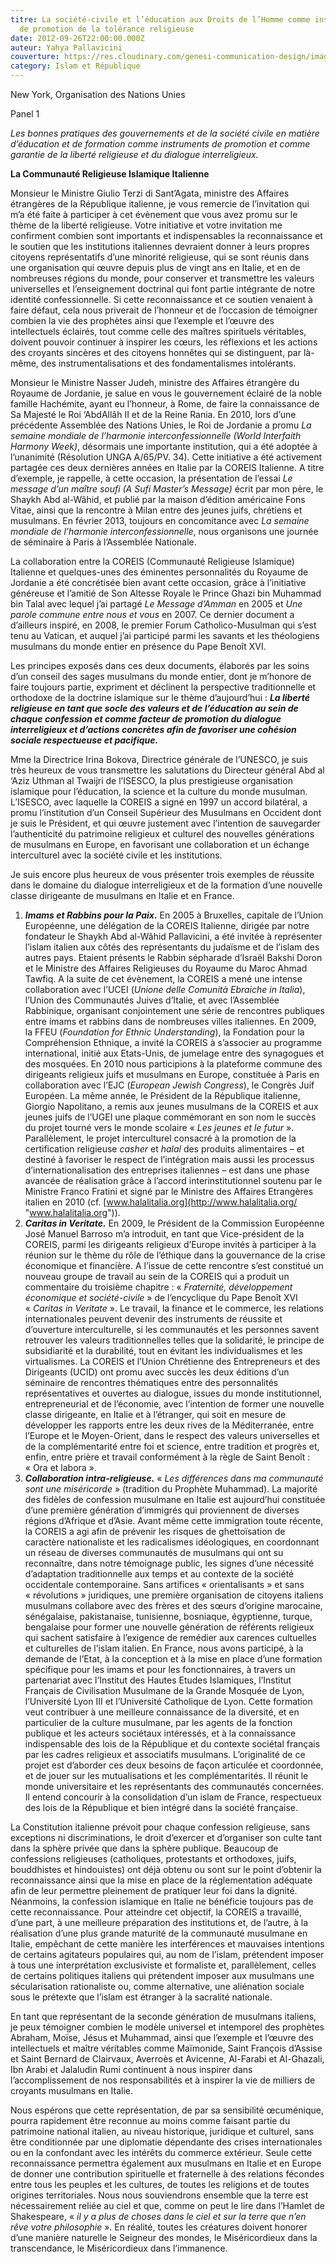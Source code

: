 ```yaml
---
titre: La société-civile et l’éducation aux Droits de l’Homme comme instruments
  de promotion de la tolérance religieuse
date: 2012-09-26T22:00:00.000Z
auteur: Yahya Pallavicini
couverture: https://res.cloudinary.com/genesi-communication-design/image/upload/v1604586238/ihei/couvertures/islam-et-republique-6_jhqejw.jpg
category: Islam et République
---
```

New York, Organisation des Nations Unies

Panel 1

*Les bonnes pratiques des gouvernements et de la société civile en matière d’éducation et de formation comme instruments de promotion et comme garantie de la liberté religieuse et du dialogue interreligieux.*

**La Communauté Religieuse Islamique Italienne**

Monsieur le Ministre Giulio Terzi di Sant’Agata, ministre des Affaires étrangères de la République italienne, je vous remercie de l’invitation qui m’a été faite à participer à cet évènement que vous avez promu sur le thème de la liberté religieuse. Votre initiative et votre invitation me confirment combien sont importants et indispensables la reconnaissance et le soutien que les institutions italiennes devraient donner à leurs propres citoyens représentatifs d’une minorité religieuse, qui se sont réunis dans une organisation qui &oelig;uvre depuis plus de vingt ans en Italie, et en de nombreuses régions du monde, pour conserver et transmettre les valeurs universelles et l’enseignement doctrinal qui font partie intégrante de notre identité confessionnelle. Si cette reconnaissance et ce soutien venaient à faire défaut, cela nous priverait de l’honneur et de l’occasion de témoigner combien la vie des prophètes ainsi que l’exemple et l’&oelig;uvre des intellectuels éclairés, tout comme celle des maîtres spirituels véritables, doivent pouvoir continuer à inspirer les c&oelig;urs, les réflexions et les actions des croyants sincères et des citoyens honnêtes qui se distinguent, par là-même, des instrumentalisations et des fondamentalismes intolérants.

Monsieur le Ministre Nasser Judeh, ministre des Affaires étrangère du Royaume de Jordanie, je salue en vous le gouvernement éclairé de la noble famille Hachémite, ayant eu l’honneur, à Rome, de faire la connaissance de Sa Majesté le Roi ‘AbdAllâh II et de la Reine Rania. En 2010, lors d’une précédente Assemblée des Nations Unies, le Roi de Jordanie a promu *La semaine mondiale de l’harmonie interconfessionnelle (World Interfaith Harmony Week)*, désormais une importante institution, qui a été adoptée à l’unanimité (Résolution UNGA A/65/PV. 34). Cette initiative a été activement partagée ces deux dernières années en Italie par la COREIS Italienne. A titre d’exemple, je rappelle, à cette occasion, la présentation de l’essai *Le message d’un maître soufi (A Sufi Master’s Message)* écrit par mon père, le Shaykh Abd al-Wâhid, et publié par la maison d’édition américaine Fons Vitae, ainsi que la rencontre à Milan entre des jeunes juifs, chrétiens et musulmans. En février 2013, toujours en concomitance avec *La semaine mondiale de l’harmonie interconfessionnelle*, nous organisons une journée de séminaire à Paris à l’Assemblée Nationale.

La collaboration entre la COREIS (Communauté Religieuse Islamique) Italienne et quelques-unes des éminentes personnalités du Royaume de Jordanie a été concrétisée bien avant cette occasion, grâce à l’initiative généreuse et l’amitié de Son Altesse Royale le Prince Ghazi bin Muhammad bin Talal avec lequel j’ai partagé *Le Message d’Amman* en 2005 et *Une parole commune* *entre nous et vous* en 2007. Ce dernier document a d’ailleurs inspiré, en 2008, le premier Forum Catholico-Musulman qui s’est tenu au Vatican, et auquel j’ai participé parmi les savants et les théologiens musulmans du monde entier en présence du Pape Benoît XVI.

Les principes exposés dans ces deux documents, élaborés par les soins d’un conseil des sages musulmans du monde entier, dont je m’honore de faire toujours partie, expriment et déclinent la perspective traditionnelle et orthodoxe de la doctrine islamique sur le thème d’aujourd’hui&nbsp;: ***La liberté religieuse en tant que socle des valeurs et de l’éducation au sein de chaque confession et comme facteur de promotion du dialogue interreligieux et d’actions concrètes afin de favoriser une cohésion sociale respectueuse et pacifique.***

Mme la Directrice Irina Bokova, Directrice générale de l’UNESCO, je suis très heureux de vous transmettre les salutations du Directeur général Abd al ‘Aziz Uthman al Twaijri de l’ISESCO, la plus prestigieuse organisation islamique pour l’éducation, la science et la culture du monde musulman. L’ISESCO, avec laquelle la COREIS a signé en 1997 un accord bilatéral, a promu l’institution d’un Conseil Supérieur des Musulmans en Occident dont je suis le Président, et qui &oelig;uvre justement avec l’intention de sauvegarder l’authenticité du patrimoine religieux et culturel des nouvelles générations de musulmans en Europe, en favorisant une collaboration et un échange interculturel avec la société civile et les institutions.

Je suis encore plus heureux de vous présenter trois exemples de réussite dans le domaine du dialogue interreligieux et de la formation d’une nouvelle classe dirigeante de musulmans en Italie et en France.

1. ***Imams et Rabbins pour la Paix.*** En 2005 à Bruxelles, capitale de l’Union Européenne, une délégation de la COREIS Italienne, dirigée par notre fondateur le Shaykh Abd al-Wâhid Pallavicini, a été invitée à représenter l’islam italien aux côtés des représentants du judaïsme et de l’islam des autres pays. Etaient présents le Rabbin sépharade d’Israël Bakshi Doron et le Ministre des Affaires Religieuses du Royaume du Maroc Ahmad Tawfiq. A la suite de cet évènement, la COREIS a mené une intense collaboration avec l’UCEI (*Unione delle Comunità Ebraiche in Italia*), l’Union des Communautés Juives d’Italie, et avec l’Assemblée Rabbinique, organisant conjointement une série de rencontres publiques entre imams et rabbins dans de nombreuses villes italiennes. En 2009, la FFEU (*Foundation for Ethnic Understanding*), la Fondation pour la Compréhension Ethnique, a invité la COREIS à s’associer au programme international, initié aux Etats-Unis, de jumelage entre des synagogues et des mosquées. En 2010 nous participions à la plateforme commune des dirigeants religieux juifs et musulmans en Europe, constituée à Paris en collaboration avec l’EJC (*European Jewish Congress*), le Congrès Juif Européen. La même année, le Président de la République italienne, Giorgio Napolitano, a remis aux jeunes musulmans de la COREIS et aux jeunes juifs de l’UGEI une plaque commémorant en son nom le succès du projet tourné vers le monde scolaire «&nbsp;*Les jeunes et le futur*&nbsp;». Parallèlement, le projet interculturel consacré à la promotion de la certification religieuse *casher* et *halal* des produits alimentaires – et destiné à favoriser le respect de l’intégration mais aussi les processus d’internationalisation des entreprises italiennes – est dans une phase avancée de réalisation grâce à l’accord interinstitutionnel soutenu par le Ministre Franco Fratini et signé par le Ministre des Affaires Etrangères italien en 2010 (cf. [www.halalitalia.org](http://www.halalitalia.org/ "www.halalitalia.org")).
2. ***Caritas in Veritate.*** En 2009, le Président de la Commission Européenne José Manuel Barroso m’a introduit, en tant que Vice-président de la COREIS, parmi les dirigeants religieux d’Europe invités à participer à la réunion sur le thème du rôle de l’éthique dans la gouvernance de la crise économique et financière. A l’issue de cette rencontre s’est constitué un nouveau groupe de travail au sein de la COREIS qui a produit un commentaire du troisième chapitre&nbsp;: «&nbsp;*Fraternité, développement économique et société-civile*&nbsp;» de l’encyclique du Pape Benoît XVI «&nbsp;*Caritas in Veritate*&nbsp;». Le travail, la finance et le commerce, les relations internationales peuvent devenir des instruments de réussite et d’ouverture interculturelle, si les communautés et les personnes savent retrouver les valeurs traditionnelles telles que la solidarité, le principe de subsidiarité et la durabilité, tout en évitant les individualismes et les virtualismes. La COREIS et l’Union Chrétienne des Entrepreneurs et des Dirigeants (UCID) ont promu avec succès les deux éditions d’un séminaire de rencontres thématiques entre des personnalités représentatives et ouvertes au dialogue, issues du monde institutionnel, entrepreneurial et de l’économie, avec l’intention de former une nouvelle classe dirigeante, en Italie et à l’étranger, qui soit en mesure de développer les rapports entre les deux rives de la Méditerranée, entre l’Europe et le Moyen-Orient, dans le respect des valeurs universelles et de la complémentarité entre foi et science, entre tradition et progrès et, enfin, entre prière et travail conformément à la règle de Saint Benoît&nbsp;: «&nbsp;Ora et labora&nbsp;».
3. ***Collaboration intra-religieuse.*** «&nbsp;*Les différences dans ma communauté sont une miséricorde*&nbsp;» (tradition du Prophète Muhammad). La majorité des fidèles de confession musulmane en Italie est aujourd’hui constituée d’une première génération d’immigrés qui proviennent de diverses régions d’Afrique et d’Asie. Avant même cette immigration toute récente, la COREIS a agi afin de prévenir les risques de ghettoïsation de caractère nationaliste et les radicalismes idéologiques, en coordonnant un réseau de diverses communautés de musulmans qui ont su reconnaître, dans notre témoignage public, les signes d’une nécessité d’adaptation traditionnelle aux temps et au contexte de la société occidentale contemporaine. Sans artifices «&nbsp;orientalisants&nbsp;» et sans «&nbsp;révolutions&nbsp;» juridiques, une première organisation de citoyens italiens musulmans collabore avec des frères et des s&oelig;urs d’origine marocaine, sénégalaise, pakistanaise, tunisienne, bosniaque, égyptienne, turque, bengalaise pour former une nouvelle génération de référents religieux qui sachent satisfaire à l’exigence de remédier aux carences cultuelles et culturelles de l’islam italien. En France, nous avons participé, à la demande de l’Etat, à la conception et à la mise en place d’une formation spécifique pour les imams et pour les fonctionnaires, à travers un partenariat avec l’Institut des Hautes Etudes Islamiques, l’Institut Français de Civilisation Musulmane de la Grande Mosquée de Lyon, l’Université Lyon III et l’Université Catholique de Lyon. Cette formation veut contribuer à une meilleure connaissance de la diversité, et en particulier de la culture musulmane, par les agents de la fonction publique et les acteurs sociétaux intéressés, et à la connaissance indispensable des lois de la République et du contexte sociétal français par les cadres religieux et associatifs musulmans. L’originalité de ce projet est d’aborder ces deux besoins de façon articulée et coordonnée, et de jouer sur les mutualisations et les complémentarités. Il réunit le monde universitaire et les représentants des communautés concernées. Il entend concourir à la consolidation d’un islam de France, respectueux des lois de la République et bien intégré dans la société française.

La Constitution italienne prévoit pour chaque confession religieuse, sans exceptions ni discriminations, le droit d’exercer et d’organiser son culte tant dans la sphère privée que dans la sphère publique. Beaucoup de confessions religieuses (catholiques, protestants et orthodoxes, juifs, bouddhistes et hindouistes) ont déjà obtenu ou sont sur le point d’obtenir la reconnaissance ainsi que la mise en place de la réglementation adéquate afin de leur permettre pleinement de pratiquer leur foi dans la dignité. Néanmoins, la confession islamique en Italie ne bénéficie toujours pas de cette reconnaissance. Pour atteindre cet objectif, la COREIS a travaillé, d’une part, à une meilleure préparation des institutions et, de l’autre, à la réalisation d’une plus grande maturité de la communauté musulmane en Italie, empêchant de cette manière les interférences et mauvaises intentions de certains agitateurs populaires qui, au nom de l’islam, prétendent imposer à tous une interprétation exclusiviste et formaliste et, parallèlement, celles de certains politiques italiens qui prétendent imposer aux musulmans une sécularisation rationaliste ou, comme alternative, une aliénation sociale sous le prétexte que l’islam est étranger à la sacralité nationale.

En tant que représentant de la seconde génération de musulmans italiens, je peux témoigner combien le modèle universel et intemporel des prophètes Abraham, Moïse, Jésus et Muhammad, ainsi que l’exemple et l’&oelig;uvre des intellectuels et maître véritables comme Maïmonide, Saint François d’Assise et Saint Bernard de Clairvaux, Averroès et Avicenne, Al-Farabi et Al-Ghazali, Ibn Arabi et Jalaludin Rumi continuent à nous inspirer dans l’accomplissement de nos responsabilités et à inspirer la vie de milliers de croyants musulmans en Italie.

Nous espérons que cette représentation, de par sa sensibilité &oelig;cuménique, pourra rapidement être reconnue au moins comme faisant partie du patrimoine national italien, au niveau historique, juridique et culturel, sans être conditionnée par une diplomatie dépendante des crises internationales ou en la confondant avec les intérêts du commerce extérieur. Seule cette reconnaissance permettra également aux musulmans en Italie et en Europe de donner une contribution spirituelle et fraternelle à des relations fécondes entre tous les peuples et les cultures, de toutes les religions et de toutes origines territoriales. Nous nous souviendrons ensemble que la terre est nécessairement reliée au ciel et que, comme on peut le lire dans l’Hamlet de Shakespeare, «&nbsp;*il y a plus de choses dans le ciel et sur la terre que n’en rêve votre philosophie*&nbsp;». En réalité, toutes les créatures doivent honorer d’une manière naturelle le Seigneur des mondes, le Miséricordieux dans la transcendance, le Miséricordieux dans l’immanence.